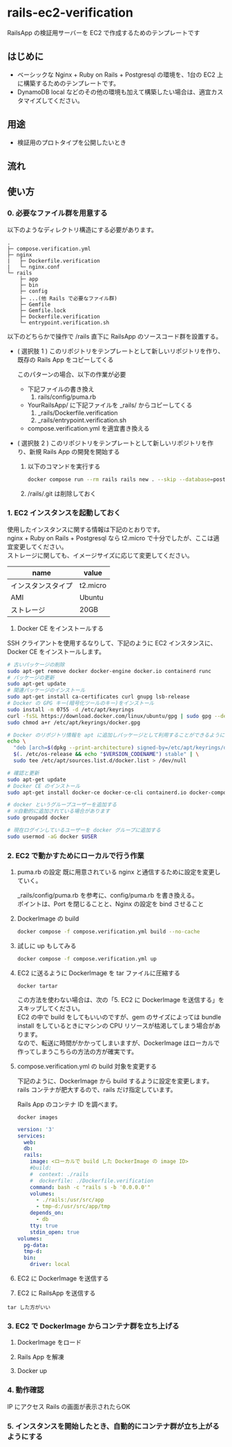 # rails-ec2-verification
RailsApp の検証用サーバーを EC2 で作成するためのテンプレートです  

## はじめに

- ベーシックな Nginx + Ruby on Rails + Postgresql の環境を、1台の EC2 上に構築するためのテンプレートです。  
- DynamoDB local などのその他の環境も加えて構築したい場合は、適宜カスタマイズしてください。

## 用途

- 検証用のプロトタイプを公開したいとき

## 流れ



## 使い方

### 0. 必要なファイル群を用意する  

以下のようなディレクトリ構造にする必要があります。

```
.
├─ compose.verification.yml
├─ nginx
|   ├─ Dockerfile.verification
|   └─ nginx.conf
└─ rails
    ├─ app
    ├─ bin
    ├─ config
    ├─ ...(他 Rails で必要なファイル群)
    ├─ Gemfile
    ├─ Gemfile.lock
    ├─ Dockerfile.verification
    └─ entrypoint.verification.sh
```

以下のどちらかで操作で /rails 直下に RailsApp のソースコード群を設置する。

- ( 選択肢 1 ) このリポジトリをテンプレートとして新しいリポジトリを作り、既存の Rails App をコピーしてくる

    このパターンの場合、以下の作業が必要

    - 下記ファイルの書き換え
        1. rails/config/puma.rb 
    - YourRailsApp/ に下記ファイルを _rails/ からコピーしてくる
        1. _rails/Dockerfile.verification 
        2. _rails/entrypoint.verification.sh 
    - compose.verification.yml を適宜書き換える

- ( 選択肢 2 ) このリポジトリをテンプレートとして新しいリポジトリを作り、新規 Rails App の開発を開始する

    1. 以下のコマンドを実行する

        ```bash
        docker compose run --rm rails rails new . --skip --database=postgresql --api --skip-bundle
        ```

    2. /rails/.git は削除しておく

### 1. EC2 インスタンスを起動しておく

使用したインスタンスに関する情報は下記のとおりです。  
nginx + Ruby on Rails + Postgresql なら t2.micro で十分でしたが、ここは適宜変更してください。  
ストレージに関しても、イメージサイズに応じて変更してください。  

|name|value|
|-|-|
|インスタンスタイプ|t2.micro|
|AMI|Ubuntu|
|ストレージ|20GB|

1. Docker CE をインストールする

SSH クライアントを使用するなりして、下記のように EC2 インスタンスに、 Docker CE をインストールします。  

```bash
# 古いパッケージの削除
sudo apt-get remove docker docker-engine docker.io containerd runc
# パッケージの更新
sudo apt-get update
# 関連パッケージのインストール
sudo apt-get install ca-certificates curl gnupg lsb-release
# Docker の GPG キー(暗号化ツールのキー)をインストール
sudo install -m 0755 -d /etc/apt/keyrings
curl -fsSL https://download.docker.com/linux/ubuntu/gpg | sudo gpg --dearmor -o /etc/apt/keyrings/docker.gpg
sudo chmod a+r /etc/apt/keyrings/docker.gpg

# Docker のリポジトリ情報を apt に追加しパッケージとして利用することができるようにする
echo \
  "deb [arch=$(dpkg --print-architecture) signed-by=/etc/apt/keyrings/docker.gpg] https://download.docker.com/linux/ubuntu \
  $(. /etc/os-release && echo "$VERSION_CODENAME") stable" | \
  sudo tee /etc/apt/sources.list.d/docker.list > /dev/null

# 確認と更新
sudo apt-get update
# Docker CE のインストール
sudo apt-get install docker-ce docker-ce-cli containerd.io docker-compose-plugin

# docker というグループユーザーを追加する
# ※自動的に追加されている場合があります
sudo groupadd docker

# 現在ログインしているユーザーを docker グループに追加する
sudo usermod -aG docker $USER
```

### 2. EC2 で動かすためにローカルで行う作業

1. puma.rb の設定
    既に用意されている nginx と通信するために設定を変更していく。  

    _rails/config/puma.rb を参考に、config/puma.rb を書き換える。  
    ポイントは、Port を閉じることと、Nginx の設定を bind させること  

2. DockerImage の build


    ```bash
    docker compose -f compose.verification.yml build --no-cache
    ```

3. 試しに up もしてみる

    ```bash
    docker compose -f compose.verification.yml up
    ```

 4. EC2 に送るように DockerImage を tar ファイルに圧縮する
    ```
    docker tartar
    ```
    この方法を使わない場合は、次の「5. EC2 に DockerImage を送信する」をスキップしてください。  
    EC2 の中で build をしてもいいのですが、gem のサイズによっては bundle install をしているときにマシンの CPU リソースが枯渇してしまう場合があります。  
    なので、転送に時間がかかってしまいますが、DockerImage はローカルで作ってしまうこちらの方法の方が確実です。  


5. compose.verification.yml の build 対象を変更する
    
    下記のように、DockerImage から build するように設定を変更します。  
    rails コンテナが肥大するので、rails だけ指定しています。  

    Rails App のコンテナ ID を調べます。  
    ```
    docker images
    ```

    ```yaml
    version: '3'
    services: 
      web: 
      db:
      rails: 
        image: <ローカルで build した DockerImage の image ID>
        #build: 
        #  context: ./rails
        #  dockerfile: ./Dockerfile.verification
        command: bash -c "rails s -b '0.0.0.0'"
        volumes:
          - ./rails:/usr/src/app
          - tmp-d:/usr/src/app/tmp
        depends_on:
          - db 
        tty: true 
        stdin_open: true
    volumes: 
      pg-data:
      tmp-d: 
      bin: 
        driver: local
    ```
6. EC2 に DockerImage を送信する

7. EC2 に RailsApp を送信する
```
tar した方がいい
```


### 3. EC2 で DockerImage からコンテナ群を立ち上げる

1. DockerImage をロード

2. Rails App を解凍

3. Docker up

### 4. 動作確認

IP にアクセス
Rails の画面が表示されたらOK

### 5. インスタンスを開始したとき、自動的にコンテナ群が立ち上がるようにする


